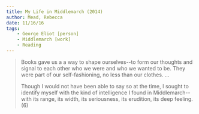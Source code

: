 ```yaml
---
title: My Life in Middlemarch (2014)
author: Mead, Rebecca
date: 11/16/16
tags: 
    - George Eliot [person]
    - Middlemarch [work]
    - Reading
---
```


> Books gave us a a way to shape ourselves--to form our thoughts and signal to each other who we were and who we wanted to be. They were part of our self-fashioning, no less than our clothes. ... 
>
> Though I would not have been able to say so at the time, I sought to identify myself with the kind of intelligence I found in Middlemarch--with its range, its width, its seriousness, its erudition, its deep feeling. (6)

